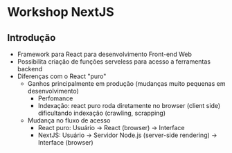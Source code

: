 # Workshop NextJS

## Introdução

- Framework para React para desenvolvimento Front-end Web
- Possibilita criação de funções serveless para acesso a ferramentas backend
- Diferenças com o React "puro"
    - Ganhos principalmente em produção (mudanças muito pequenas em desenvolvimento)
        - Perfomance
        - Indexação: react puro roda diretamente no browser (client side) dificultando indexação (crawling, scrapping)
    - Mudança no fluxo de acesso
        - React puro: Usuário -> React (browser) -> Interface
        - NextJS: Usuário -> Servidor Node.js (server-side rendering) -> Interface (browser)